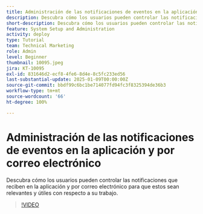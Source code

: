 ```yaml
---
title: Administración de las notificaciones de eventos en la aplicación y por correo electrónico
description: Descubra cómo los usuarios pueden controlar las notificaciones que reciben en la aplicación y por correo electrónico para que estos sean relevantes y útiles con respecto a su trabajo.
short-description: Descubra cómo los usuarios pueden controlar las notificaciones que reciben en la aplicación y por correo electrónico.
feature: System Setup and Administration
activity: deploy
type: Tutorial
team: Technical Marketing
role: Admin
level: Beginner
thumbnail: 10095.jpeg
jira: KT-10095
exl-id: 831646d2-ecf8-4fe6-8d4e-8c5fc233ed56
last-substantial-update: 2025-01-09T00:00:00Z
source-git-commit: bbdf99c6bc1be714077fd94fc3f8325394de36b3
workflow-type: tm+mt
source-wordcount: '66'
ht-degree: 100%

---
```


# Administración de las notificaciones de eventos en la aplicación y por correo electrónico

Descubra cómo los usuarios pueden controlar las notificaciones que reciben en la aplicación y por correo electrónico para que estos sean relevantes y útiles con respecto a su trabajo.

>[!VIDEO](https://video.tv.adobe.com/v/3442810/?quality=12&learn=on&enablevpops=1&captions=spa)

